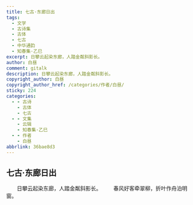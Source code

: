 ```yaml
---
title: 七古·东廊日出
tags:
  - 文学
  - 古诗集
  - 古体
  - 七古
  - 中华通韵
  - 知春集·乙巳
excerpt: 日攀云起染东廊，人踏金粼斜影长。
author: 白昼
comment: gitalk
description: 日攀云起染东廊，人踏金粼斜影长。
copyright_author: 白昼
copyright_author_href: /categories/作者/白昼/
sticky: 224
categories:
  - - 古诗
    - 古体
    - 七古
  - - 文集
    - 云辑
    - 知春集·乙巳
  - - 作者
    - 白昼
abbrlink: 36bae8d3
---
```

## 七古·东廊日出
&emsp;&emsp;日攀云起染东廊，人踏金粼斜影长。
&emsp;&emsp;春风好客牵翠柳，折叶作舟泊明窗。
